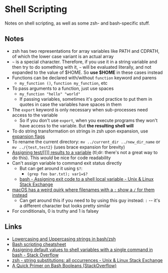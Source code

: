 # Shell Scripting

Notes on shell scripting, as well as some zsh- and bash-specific stuff.

## Notes

- zsh has two representations for array variables like PATH and CDPATH, of which the lower case variant is an actual array
- `~` is a special character. Therefore, if you use it in a string variable and then try to do something with it, `~` will be evaluated literally, and not expanded to the value of $HOME. So **use $HOME** in these cases instead
- Functions can be declared with/without `function` keyword and parens
  - `my_function ()`, `function my_function`, etc
- To pass arguments to a function, just use spaces
  - `my_function "hello" "world"`
  - If passing variables, sometimes it's good practice to put them in quotes in case the variables have spaces in them
- The `export` keyword is only necessary when sub-processes need access to the variable
  - So if you don't use `export`, when you execute programs they won't have access to the variable. But **the resulting shell will**
- To do string transformation on strings in zsh upon expansion, use [expansion flags](http://zsh.sourceforge.net/Doc/Release/Expansion.html#Parameter-Expansion-Flags)
- To rename the current directory: `mv ../current_dir ../new_dir_name` or `mv ../{test,test2}` \(uses brace expansion for brevity\)
- [Assigning test/[[]] results to a variable](https://stackoverflow.com/questions/24896433/assigning-the-result-of-test-to-a-variable) (tl;dr: there's not a great way to do this). This _would_ be nice for code readability
- Can't assign variable to command exit status directly
  - But can get around it using `$?`:
    - `(grep foo bar.txt); var1=$?`
  - [bash - Assigning exit code to a shell local variable - Unix & Linux Stack Exchange](https://unix.stackexchange.com/questions/207957/assigning-exit-code-to-a-shell-local-variable)
- [macOS has a weird quirk where filenames with a `:` show a `/` for them instead](https://stackoverflow.com/questions/13298434/colon-appears-as-forward-slash-when-creating-file-name)
  - Can get around this if you need to by using this guy instead: `꞉` -- it's a different character but looks pretty similar
- For conditionals, 0 is truthy and 1 is falsey

## Links

- [Lowercasing and Uppercasing strings in bash/zsh](https://scriptingosx.com/2019/12/upper-or-lower-casing-strings-in-bash-and-zsh/)
- [Bash scripting cheatsheet](https://devhints.io/bash)
- [Assigning default values to shell variables with a single command in bash - Stack Overflow](https://stackoverflow.com/questions/2013547/assigning-default-values-to-shell-variables-with-a-single-command-in-bash)
- [zsh - string substitutions: all occurrences - Unix & Linux Stack Exchange](https://unix.stackexchange.com/questions/115438/string-substitutions-all-occurrences)
- [A Quick Primer on Bash Booleans (StackOverflow)](https://stackoverflow.com/questions/19670061/bash-if-false-returns-true-instead-of-false-why)
